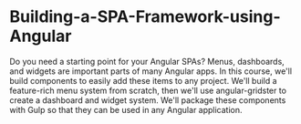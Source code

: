 # Building-a-SPA-Framework-using-Angular
Do you need a starting point for your Angular SPAs? Menus, dashboards, and widgets are important parts of many Angular apps. In this course, we'll build components to easily add these items to any project. We'll build a feature-rich menu system from scratch, then we'll use angular-gridster to create a dashboard and widget system. We'll package these components with Gulp so that they can be used in any Angular application.

